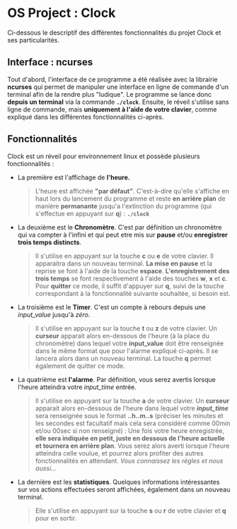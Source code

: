 ﻿# OS Project : Clock

Ci-dessous le descriptif des différentes fonctionnalités du projet Clock et ses particularités.

## Interface : ncurses

Tout d'abord, l'interface de ce programme a été réalisée avec la librairie **ncurses** qui permet de manipuler une interface en ligne de commande d'un terminal afin de la rendre plus "ludique". 
Le programme se lance donc **depuis un terminal** via la commande **``./clock``**.  Ensuite, le réveil s'utilise sans ligne de commande, mais **uniquement à l'aide de votre clavier**, comme expliqué dans les différentes fonctionnalités ci-après.


## Fonctionnalités


Clock est un réveil pour environnement linux et possède plusieurs fonctionnalités :

- La première est l'affichage de **l'heure.**
	> L'heure est affichée **"par défaut"**. C'est-à-dire qu'elle s'affiche en haut lors du lancement du programme et reste **en arrière plan** de manière **permanante** jusqu'a l'extinction du programme (qui s'effectue en appuyant sur **q**) : 
	**``./clock``**
	
- La deuxième est le **Chronomètre**. C'est par définition un chronomètre qui va compter à l'infini et qui peut etre mis sur **pause** et/ou **enregistrer trois temps distincts**.
	> Il s'utilise en appuyant sur la touche **c** ou **e** de votre clavier. Il apparaitra dans un nouveau terminal.
	**La mise en pause** et la reprise se font à l'aide de la touche **espace**.
	**L'enregistrement des trois temps** se font respectivement à l'aide des touches **w**, **x** et **c**.
	Pour **quitter** ce mode, il suffit d'appuyer sur **q**, suivi de la touche correspondant à la fonctionnalité suivante souhaitée, si besoin est.

- La troisième est le **Timer**. C'est un compte à rebours depuis une *input_value* jusqu'à *zéro*.
	> Il s'utilise en appuyant sur la touche **t** ou **z** de votre clavier. Un **curseur** apparait alors en-dessous de l'heure (à la place du chronomètre) dans lequel votre **input_value** doit être renseignée dans le même format que pour l'alarme expliqué ci-après.
	Il se lancera alors dans un nouveau terminal.
	La touche **q** permet également de quitter ce mode. 
	

- La quatrième est **l'alarme**. Par définition, vous serez avertis lorsque l'heure atteindra votre *input_time* entrée.
	> Il s'utilise en appuyant sur la touche **a** de votre clavier. Un **curseur** apparait alors en-dessous de l'heure dans lequel votre ***input_time*** sera renseignée sous  le format **..h..m..s** (préciser les minutes et les secondes est facultatif mais cela sera considéré comme 00min et/ou 00sec si non renseigné) :
	Une fois votre heure enregistrée, **elle sera indiquée en petit, juste en dessous de l'heure actuelle et tournera en arrière plan**. Vous serez alors averti lorsque l'heure atteindra celle voulue, et pourrez alors profiter des autres fonctionnalités en attendant. *Vous connaissez les règles et nous aussi...*
	
- La dernière est les **statistiques**. Quelques informations intéressantes sur vos actions effectuées seront affichées, également dans un nouveau terminal.
	> Elle s'utilise en appuyant sur la touche **s** ou **r** de votre clavier et **q** pour en sortir. 
